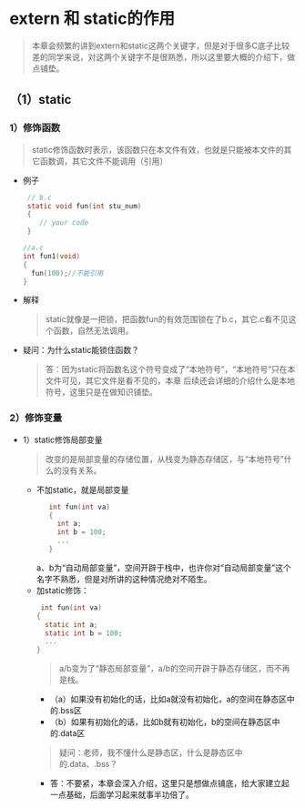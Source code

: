 # extern 和 static的作用
  > 本章会频繁的讲到extern和static这两个关键字，但是对于很多C底子比较差的同学来说，对这两个关键字不是很熟悉，所以这里要大概的介绍下，做点铺垫。
      
## （1）static
				
### 1）修饰函数
 > static修饰函数时表示，该函数只在本文件有效，也就是只能被本文件的其它函数调，其它文件不能调用（引用）
 
 + 例子
    ```c
     // b.c
     static void fun(int stu_num)
     {
        // your code
     }
    ```
    ```c
    //a.c                       
    int fun1(void)       			
    {													
      fun(100);//不能引用												
    }	
    ```

  + 解释
    > static就像是一把锁，把函数fun的有效范围锁在了b.c，其它.c看不见这个函数，自然无法调用。
  
  + 疑问：为什么static能锁住函数？
     > 答：因为static将函数名这个符号变成了“本地符号”，“本地符号”只在本文件可见，其它文件是看不见的，本章
          后续还会详细的介绍什么是本地符号，这里只是在做知识铺垫。
			
			
### 2）修饰变量
  + 1）static修饰局部变量
    > 改变的是局部变量的存储位置，从栈变为静态存储区，与“本地符号”什么的没有关系。
    + 不加static，就是局部变量
         ```c
            int fun(int va)
            {
              int a; 
              int b = 100;
              ...
            }
         ```
         a、b为“自动局部变量”，空间开辟于栈中，也许你对“自动局部变量”这个名字不熟悉，但是对所讲的这种情况绝对不陌生。
    + 加static修饰：
        ```c
         int fun(int va)
        {
          static int a; 
          static int b = 100;
          ...
        }
        ```
        > a/b变为了“静态局部变量”，a/b的空间开辟于静态存储区，而不再是栈。
        + （a）如果没有初始化的话，比如a就没有初始化，a的空间在静态区中的.bss区
        + （b）如果有初始化的话，比如b就有初始化，b的空间在静态区中的.data区
        > 疑问：老师，我不懂什么是静态区，什么是静态区中的.data、.bss？
	  + 答：不要紧，本章会深入介绍，这里只是想做点铺底，给大家建立起一点基础，后面学习起来就事半功倍了。
   
